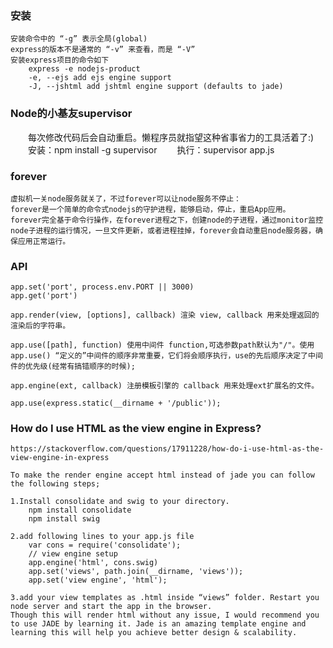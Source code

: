 ### 安装
    安装命令中的 “-g” 表示全局(global)
    express的版本不是通常的 “-v” 来查看，而是 “-V”
    安装express项目的命令如下
        express -e nodejs-product
        -e, --ejs add ejs engine support 
        -J, --jshtml add jshtml engine support (defaults to jade)

### Node的小基友supervisor　　
　　每次修改代码后会自动重启。懒程序员就指望这种省事省力的工具活着了:)
　　安装：npm install -g supervisor
　　执行：supervisor app.js

### forever
    虚拟机一关node服务就关了，不过forever可以让node服务不停止：
    forever是一个简单的命令式nodejs的守护进程，能够启动，停止，重启App应用。
    forever完全基于命令行操作，在forever进程之下，创建node的子进程，通过monitor监控node子进程的运行情况，一旦文件更新，或者进程挂掉，forever会自动重启node服务器，确保应用正常运行。

### API
    app.set('port', process.env.PORT || 3000)
    app.get('port')

    app.render(view, [options], callback) 渲染 view, callback 用来处理返回的渲染后的字符串。

    app.use([path], function) 使用中间件 function,可选参数path默认为"/"。使用 app.use() “定义的”中间件的顺序非常重要，它们将会顺序执行，use的先后顺序决定了中间件的优先级(经常有搞错顺序的时候);
    
    app.engine(ext, callback) 注册模板引擎的 callback 用来处理ext扩展名的文件。

    app.use(express.static(__dirname + '/public'));


### How do I use HTML as the view engine in Express?
    https://stackoverflow.com/questions/17911228/how-do-i-use-html-as-the-view-engine-in-express

    To make the render engine accept html instead of jade you can follow the following steps;

    1.Install consolidate and swig to your directory.
        npm install consolidate
        npm install swig

    2.add following lines to your app.js file
        var cons = require('consolidate');
        // view engine setup
        app.engine('html', cons.swig)
        app.set('views', path.join(__dirname, 'views'));
        app.set('view engine', 'html');

    3.add your view templates as .html inside “views” folder. Restart you node server and start the app in the browser.
    Though this will render html without any issue, I would recommend you to use JADE by learning it. Jade is an amazing template engine and learning this will help you achieve better design & scalability.